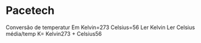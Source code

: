 # Pacetech

Conversão  de  temperatur
Em
Kelvin=273
Celsius=56
Ler Kelvin
Ler Celsius
média/temp
K= Kelvin273 + Celsius56
